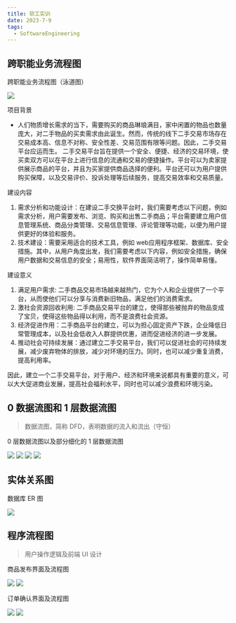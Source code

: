 ```yaml
---
title: 软工实训
date: 2023-7-9
tags:
  - SoftwareEngineering
---
```


## 跨职能业务流程图

跨职能业务流程图（泳道图）

<img src="./assets/clip_image002.jpg">

项目背景

- 人们物质增长需求的当下，需要购买的商品琳琅满目，家中闲置的物品也数量庞大，对二手物品的买卖需求由此诞生。然而，传统的线下二手交易市场存在交易成本高、信息不对称、安全性差、交易范围有限等问题。因此，二手交易平台应运而生。 二手交易平台旨在提供一个安全、便捷、经济的交易环境，使买卖双方可以在平台上进行信息的流通和交易的便捷操作。平台可以为卖家提供展示商品的平台，并且为买家提供商品选择的便利。平台还可以为用户提供购买保障，以及交易评价、投诉处理等后续服务，提高交易效率和交易质量。


建设内容

1. 需求分析和功能设计：在建设二手交换平台时，我们需要考虑以下问题，例如需求分析，用户需要发布、浏览、购买和出售二手商品；平台需要建立用户信息管理系统、商品分类管理、交易信息管理、评论管理等功能，以便为用户提供更好的体验和服务。 
2. 技术建设：需要采用适合的技术工具，例如 web应用程序框架、数据库、安全措施。其中，从用户角度出发，我们需要考虑以下内容，例如安全措施，确保用户数据和交易信息的安全；易用性，软件界面简洁明了，操作简单易懂。

建设意义

1. 满足用户需求: 二手商品交易市场越来越热门，它为个人和企业提供了一个平台，从而使他们可以分享与消费新旧物品，满足他们的消费需求。
2. 激社会资源回收利用: 二手商品交易平台的建立，使得那些被抛弃的物品变成了宝贝，使得这些物品得以利用，而不是浪费社会资源。
3. 经济促进作用：二手商品平台的建立，可以为担心固定资产下跌，企业降低日常管理成本，以及社会低收入人群提供优惠，进而促进经济的进一步发展。
4. 推动社会可持续发展：通过建立二手交易平台，我们可以促进社会的可持续发展，减少废弃物体的排放，减少对环境的压力。同时，也可以减少重复消费，提高利用率。 

因此，建立一个二手交易平台，对于用户、经济和环境来说都具有重要的意义，可以大大促进商业发展，提高社会福利水平，同时也可以减少浪费和环境污染。

## 0 数据流图和 1 层数据流图

> 数据流图，简称 DFD，表明数据的流入和流出（守恒）

0 层数据流图以及部分细化的 1 层数据流图

<img src="./assets/clip_image002-16887943323751.jpg">

<img src="./assets/clip_image002-16887943488982.jpg">

<img src="./assets/clip_image002-16887943648053.jpg">

<img src="./assets/clip_image002-16887943780484.jpg">

## 实体关系图

数据库 ER 图

<img src="./assets/clip_image002-16887943996445.jpg">

## 程序流程图

> 用户操作逻辑及前端 UI 设计

商品发布界面及流程图

<img src="./assets/clip_image002-16887944597656.jpg">

<img src="./assets/clip_image002-16887944776727.jpg">

订单确认界面及流程图

<img src="./assets/clip_image002-16887944952428.jpg">

<img src="./assets/clip_image002-16887945109579.jpg">
